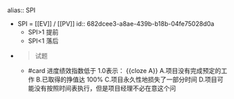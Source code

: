 alias:: SPI

- SPI = [[EV]] / [[PV]]
  id:: 682dcee3-a8ae-439b-b18b-04fe75028d0a
	- SPI>1 提前
	- SPI<1 落后
- > 试题
	- #card 进度绩效指数低于 1.0表示： {{cloze A}}
	  A.项目没有完成预定的工作
	  B.已取得的挣值达 100%
	  C.项目永久性地损失了一部分时间
	  D.项目可能没有按照时间表执行，但是项目经理不必在意这个问